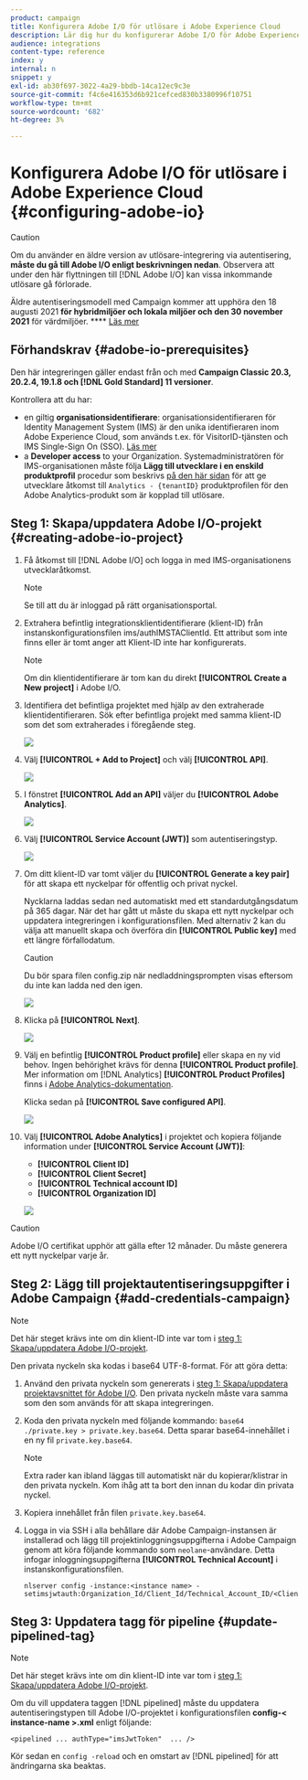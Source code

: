 ```yaml
---
product: campaign
title: Konfigurera Adobe I/O för utlösare i Adobe Experience Cloud
description: Lär dig hur du konfigurerar Adobe I/O för Adobe Experience Cloud Triggers
audience: integrations
content-type: reference
index: y
internal: n
snippet: y
exl-id: ab30f697-3022-4a29-bbdb-14ca12ec9c3e
source-git-commit: f4c6e416353d6b921cefced830b3380996f10751
workflow-type: tm+mt
source-wordcount: '682'
ht-degree: 3%

---
```


# Konfigurera Adobe I/O för utlösare i Adobe Experience Cloud {#configuring-adobe-io}

>[!CAUTION]
>
>Om du använder en äldre version av utlösare-integrering via autentisering, **måste du gå till Adobe I/O enligt beskrivningen nedan**.
>Observera att under den här flyttningen till [!DNL Adobe I/O] kan vissa inkommande utlösare gå förlorade.
>
>Äldre autentiseringsmodell med Campaign kommer att upphöra den 18 augusti 2021 **för hybridmiljöer och lokala miljöer och den 30 november 2021** för värdmiljöer. **** [Läs mer](https://experienceleaguecommunities.adobe.com/t5/adobe-analytics-discussions/adobe-analytics-legacy-api-end-of-life-notice/td-p/385411)


## Förhandskrav {#adobe-io-prerequisites}

Den här integreringen gäller endast från och med **Campaign Classic 20.3, 20.2.4, 19.1.8 och [!DNL Gold Standard] 11 versioner**.

Kontrollera att du har:

* en giltig **organisationsidentifierare**: organisationsidentifieraren för Identity Management System (IMS) är den unika identifieraren inom Adobe Experience Cloud, som används t.ex. för VisitorID-tjänsten och IMS Single-Sign On (SSO). [Läs mer](https://experienceleague.adobe.com/docs/core-services/interface/manage-users-and-products/organizations.html)
* a **Developer access** to your Organization. Systemadministratören för IMS-organisationen måste följa **Lägg till utvecklare i en enskild produktprofil**
procedur som beskrivs [på den här sidan](https://helpx.adobe.com/enterprise/admin-guide.html/enterprise/using/manage-developers.ug.html) för att ge utvecklare åtkomst till `Analytics - {tenantID}` produktprofilen för den Adobe Analytics-produkt som är kopplad till utlösare.

## Steg 1: Skapa/uppdatera Adobe I/O-projekt {#creating-adobe-io-project}

1. Få åtkomst till [!DNL Adobe I/O] och logga in med IMS-organisationens utvecklaråtkomst.

   >[!NOTE]
   >
   > Se till att du är inloggad på rätt organisationsportal.

1. Extrahera befintlig integrationsklientidentifierare (klient-ID) från instanskonfigurationsfilen ims/authIMSTAClientId. Ett attribut som inte finns eller är tomt anger att Klient-ID inte har konfigurerats.

   >[!NOTE]
   >
   >Om din klientidentifierare är tom kan du direkt **[!UICONTROL Create a New project]** i Adobe I/O.

1. Identifiera det befintliga projektet med hjälp av den extraherade klientidentifieraren. Sök efter befintliga projekt med samma klient-ID som det som extraherades i föregående steg.

   ![](assets/do-not-localize/adobe_io_8.png)

1. Välj **[!UICONTROL + Add to Project]** och välj **[!UICONTROL API]**.

   ![](assets/do-not-localize/adobe_io_1.png)

1. I fönstret **[!UICONTROL Add an API]** väljer du **[!UICONTROL Adobe Analytics]**.

   ![](assets/do-not-localize/adobe_io_2.png)

1. Välj **[!UICONTROL Service Account (JWT)]** som autentiseringstyp.

   ![](assets/do-not-localize/adobe_io_3.png)

1. Om ditt klient-ID var tomt väljer du **[!UICONTROL Generate a key pair]** för att skapa ett nyckelpar för offentlig och privat nyckel.

   Nycklarna laddas sedan ned automatiskt med ett standardutgångsdatum på 365 dagar. När det har gått ut måste du skapa ett nytt nyckelpar och uppdatera integreringen i konfigurationsfilen. Med alternativ 2 kan du välja att manuellt skapa och överföra din **[!UICONTROL Public key]** med ett längre förfallodatum.

   >[!CAUTION]
   >
   >Du bör spara filen config.zip när nedladdningsprompten visas eftersom du inte kan ladda ned den igen.

   ![](assets/do-not-localize/adobe_io_4.png)

1. Klicka på **[!UICONTROL Next]**.

   ![](assets/do-not-localize/adobe_io_5.png)

1. Välj en befintlig **[!UICONTROL Product profile]** eller skapa en ny vid behov. Ingen behörighet krävs för denna **[!UICONTROL Product profile]**. Mer information om [!DNL Analytics] **[!UICONTROL Product Profiles]** finns i [Adobe Analytics-dokumentation](https://experienceleague.adobe.com/docs/analytics/admin/admin-console/home.html#admin-console).

   Klicka sedan på **[!UICONTROL Save configured API]**.

   ![](assets/do-not-localize/adobe_io_6.png)

1. Välj **[!UICONTROL Adobe Analytics]** i projektet och kopiera följande information under **[!UICONTROL Service Account (JWT)]**:

   * **[!UICONTROL Client ID]**
   * **[!UICONTROL Client Secret]**
   * **[!UICONTROL Technical account ID]**
   * **[!UICONTROL Organization ID]**

   ![](assets/do-not-localize/adobe_io_7.png)

>[!CAUTION]
>
>Adobe I/O certifikat upphör att gälla efter 12 månader. Du måste generera ett nytt nyckelpar varje år.

## Steg 2: Lägg till projektautentiseringsuppgifter i Adobe Campaign {#add-credentials-campaign}

>[!NOTE]
>
>Det här steget krävs inte om din klient-ID inte var tom i [steg 1: Skapa/uppdatera Adobe I/O-projekt](#creating-adobe-io-project).

Den privata nyckeln ska kodas i base64 UTF-8-format. För att göra detta:

1. Använd den privata nyckeln som genererats i [steg 1: Skapa/uppdatera projektavsnittet för Adobe I/O](#creating-adobe-io-project). Den privata nyckeln måste vara samma som den som används för att skapa integreringen.

1. Koda den privata nyckeln med följande kommando: `base64 ./private.key > private.key.base64`. Detta sparar base64-innehållet i en ny fil `private.key.base64`.

   >[!NOTE]
   >
   >Extra rader kan ibland läggas till automatiskt när du kopierar/klistrar in den privata nyckeln. Kom ihåg att ta bort den innan du kodar din privata nyckel.

1. Kopiera innehållet från filen `private.key.base64`.

1. Logga in via SSH i alla behållare där Adobe Campaign-instansen är installerad och lägg till projektinloggningsuppgifterna i Adobe Campaign genom att köra följande kommando som `neolane`-användare. Detta infogar inloggningsuppgifterna **[!UICONTROL Technical Account]** i instanskonfigurationsfilen.

   ```
   nlserver config -instance:<instance name> -setimsjwtauth:Organization_Id/Client_Id/Technical_Account_ID/<Client_Secret>/<Base64_encoded_Private_Key>
   ```

## Steg 3: Uppdatera tagg för pipeline {#update-pipelined-tag}

>[!NOTE]
>
>Det här steget krävs inte om din klient-ID inte var tom i [steg 1: Skapa/uppdatera Adobe I/O-projekt](#creating-adobe-io-project).

Om du vill uppdatera taggen [!DNL pipelined] måste du uppdatera autentiseringstypen till Adobe I/O-projektet i konfigurationsfilen **config-&lt; instance-name >.xml** enligt följande:

```
<pipelined ... authType="imsJwtToken"  ... />
```

Kör sedan en `config -reload` och en omstart av [!DNL pipelined] för att ändringarna ska beaktas.
